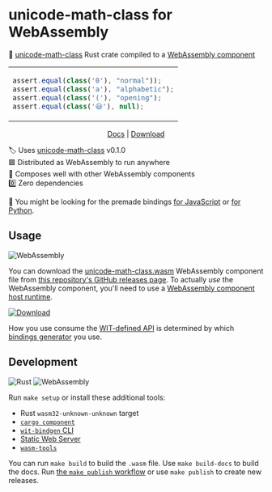 # unicode-math-class for WebAssembly

🦀 [unicode-math-class](https://crates.io/crates/unicode-math-class) Rust crate compiled to a [WebAssembly component](https://github.com/WebAssembly/component-model)

<table align=center><td>

```js
assert.equal(class('0'), "normal"));
assert.equal(class('a'), "alphabetic");
assert.equal(class('('), "opening");
assert.equal(class('😃'), null);
```

</table>

<p align=center>
  <a href="https://jcbhmr.me/unicode-math-class.wasm/">Docs</a>
  | <a href="https://github.com/jcbhmr/unicode-math-class.wasm/releases/latest/download/unicode-math-class.wasm">Download</a>
</p>

🏷️ Uses [unicode-math-class](https://crates.io/crates/unicode-math-class) v0.1.0 \
🟪 Distributed as WebAssembly to run anywhere \
🤝 Composes well with other WebAssembly components \
0️⃣ Zero dependencies

👀 You might be looking for the premade bindings [for JavaScript](#TODO) or [for Python](#TODO).

## Usage

![WebAssembly](https://img.shields.io/static/v1?style=for-the-badge&message=WebAssembly&color=654FF0&logo=WebAssembly&logoColor=FFFFFF&label=)

You can download the [unicode-math-class.wasm](https://github.com/jcbhmr/unicode-math-class.wasm/releases/latest/download/unicode-math-class.wasm) WebAssembly component file from [this repository's GitHub releases page](https://github.com/jcbhmr/unicode-math-class.wasm/releases). To actually _use_ the WebAssembly component, you'll need to use a [WebAssembly component host runtime](https://github.com/jcbhmr/awesome-webassembly-runtimes#readme).

[![Download](https://img.shields.io/static/v1?style=for-the-badge&message=Download&color=0ABF53&logo=GitHub&logoColor=FFFFFF&label=)](https://github.com/jcbhmr/unicode-math-class.wasm/releases/latest/download/unicode-math-class.wasm)

How you use consume the [WIT-defined API](https://jcbhmr.me/unicode-math-class.wasm/) is determined by which [bindings generator](https://github.com/bytecodealliance/wit-bindgen) you use.

## Development

![Rust](https://img.shields.io/static/v1?style=for-the-badge&message=Rust&color=000000&logo=Rust&logoColor=FFFFFF&label=)
![WebAssembly](https://img.shields.io/static/v1?style=for-the-badge&message=WebAssembly&color=654FF0&logo=WebAssembly&logoColor=FFFFFF&label=)

Run `make setup` or install these additional tools:

- Rust `wasm32-unknown-unknown` target
- [`cargo component`](https://github.com/bytecodealliance/cargo-component)
- [`wit-bindgen` CLI](https://github.com/bytecodealliance/wit-bindgen#cli-installation)
- [Static Web Server](https://static-web-server.net/)
- [`wasm-tools`](https://github.com/bytecodealliance/wasm-tools)

You can run `make build` to build the `.wasm` file. Use `make build-docs` to build the docs. Run [the `make publish` workflow](https://github.com/jcbhmr/unicode-math-class.wasm/actions/workflows/make-publish.yml) or use `make publish` to create new releases.
